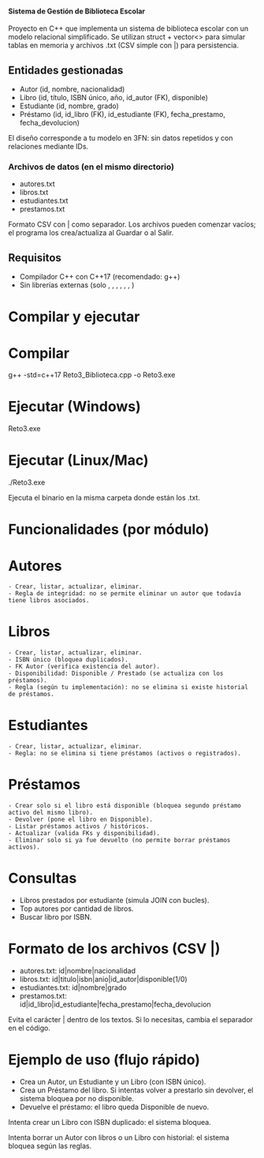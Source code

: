 #### Sistema de Gestión de Biblioteca Escolar
Proyecto en C++ que implementa un sistema de biblioteca escolar con un modelo relacional simplificado.
Se utilizan struct + vector<> para simular tablas en memoria y archivos .txt (CSV simple con |) para persistencia.

## Entidades gestionadas
- Autor (id, nombre, nacionalidad)
- Libro (id, título, ISBN único, año, id_autor (FK), disponible)
- Estudiante (id, nombre, grado)
- Préstamo (id, id_libro (FK), id_estudiante (FK), fecha_prestamo, fecha_devolucion)

El diseño corresponde a tu modelo en 3FN: sin datos repetidos y con relaciones mediante IDs.

### Archivos de datos (en el mismo directorio)
- autores.txt
- libros.txt
- estudiantes.txt
- prestamos.txt

Formato CSV con | como separador.
Los archivos pueden comenzar vacíos; el programa los crea/actualiza al Guardar o al Salir.

## Requisitos
- Compilador C++ con C++17 (recomendado: g++)
- Sin librerías externas (solo <iostream>, <vector>, <string>, <fstream>, <sstream>, <algorithm>, <limits>)

# Compilar y ejecutar
  # Compilar
  g++ -std=c++17 Reto3_Biblioteca.cpp -o Reto3.exe

  # Ejecutar (Windows)
  Reto3.exe

  # Ejecutar (Linux/Mac)
  ./Reto3.exe

Ejecuta el binario en la misma carpeta donde están los .txt.

# Funcionalidades (por módulo)

  # Autores
    - Crear, listar, actualizar, eliminar.
    - Regla de integridad: no se permite eliminar un autor que todavía tiene libros asociados.


  # Libros
    - Crear, listar, actualizar, eliminar.
    - ISBN único (bloquea duplicados).
    - FK Autor (verifica existencia del autor).
    - Disponibilidad: Disponible / Prestado (se actualiza con los préstamos).
    - Regla (según tu implementación): no se elimina si existe historial de préstamos.

  # Estudiantes
    - Crear, listar, actualizar, eliminar.
    - Regla: no se elimina si tiene préstamos (activos o registrados).

  # Préstamos
    - Crear solo si el libro está disponible (bloquea segundo préstamo activo del mismo libro).
    - Devolver (pone el libro en Disponible).
    - Listar préstamos activos / históricos.
    - Actualizar (valida FKs y disponibilidad).
    - Eliminar solo si ya fue devuelto (no permite borrar préstamos activos).

# Consultas
- Libros prestados por estudiante (simula JOIN con bucles).
-  Top autores por cantidad de libros.
-  Buscar libro por ISBN.

# Formato de los archivos (CSV |)
- autores.txt: id|nombre|nacionalidad
- libros.txt: id|titulo|isbn|anio|id_autor|disponible(1/0)
- estudiantes.txt: id|nombre|grado
- prestamos.txt: id|id_libro|id_estudiante|fecha_prestamo|fecha_devolucion
  
Evita el carácter | dentro de los textos. Si lo necesitas, cambia el separador en el código.

# Ejemplo de uso (flujo rápido)
- Crea un Autor, un Estudiante y un Libro (con ISBN único).
- Crea un Préstamo del libro. Si intentas volver a prestarlo sin devolver, el sistema bloquea por no disponible.
- Devuelve el préstamo: el libro queda Disponible de nuevo.


Intenta crear un Libro con ISBN duplicado: el sistema bloquea.


Intenta borrar un Autor con libros o un Libro con historial: el sistema bloquea según las reglas.
